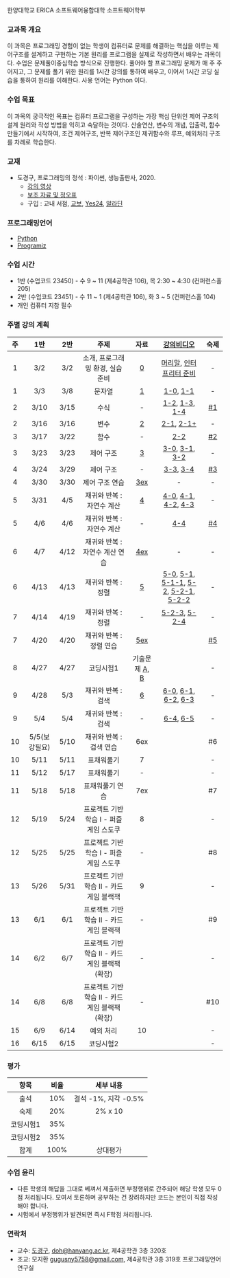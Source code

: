 한양대학교 ERICA 소프트웨어융합대학 소프트웨어학부

### 교과목 개요

이 과목은 프로그래밍 경험이 없는 학생이 컴퓨터로 문제를 해결하는 핵심을 이루는 제어구조를 설계하고 구현하는 기본 원리를 프로그램을 실제로 작성하면서 배우는 과목이다. 수업은 문제풀이중심학습 방식으로 진행한다. 풀어야 할 프로그래밍 문제가 매 주 주어지고, 그 문제를 풀기 위한 원리를 1시간 강의를 통하여 배우고, 이어서 1시간 코딩 실습을 통하여 원리를 이해한다. 사용 언어는 Python 이다.

### 수업 목표
이 과목의 궁극적인 목표는 컴퓨터 프로그램을 구성하는 가장 핵심 단위인 제어 구조의 설계 원리와 작성 방법을 익히고 숙달하는 것이다. 산술연산, 변수의 개념, 입출력, 함수만들기에서 시작하여, 조건 제어구조, 반복 제어구조인 제귀함수와 루프, 예외처리 구조를 차례로 학습한다.

### 교재
- 도경구, 프로그래밍의 정석 : 파이썬, 생능출판사, 2020.
  - [강의 영상](https://youtube.com/playlist?list=PL0UNsS2daHTyoDTctKpITfbW1UtR5ig6L)
  - [보조 자료 및 정오표](https://drive.google.com/drive/folders/1RMa0oL91nP98BOVWfx0tYWFbhhU5VjKy?usp=sharing)
  - 구입 : 교내 서점, [교보](http://www.kyobobook.co.kr/product/detailViewKor.laf?mallGb=KOR&ejkGb=KOR&barcode=9788970504735&orderClick=LA6), [Yes24](http://www.yes24.com/Product/Goods/96546953), [알라딘](https://www.aladin.co.kr/shop/wproduct.aspx?ItemId=259540630)

### 프로그래밍언어
- [Python](https://www.python.org/)
- [Programiz](https://www.programiz.com/python-programming/online-compiler/)

### 수업 시간

- 1반 (수업코드 23450) - 수 9 ~ 11 (제4공학관 106), 목 2:30 ~ 4:30 (컨퍼런스홀 205)
- 2반 (수업코드 23451) - 수 11 ~ 1 (제4공학관 106), 화 3 ~ 5 (컨퍼런스홀 104)
- 개인 컴퓨터 지참 필수

### 주별 강의 계획

| 주 | 1반 | 2반 | 주제 | 자료 | [강의비디오](https://youtube.com/playlist?list=PL0UNsS2daHTyoDTctKpITfbW1UtR5ig6L) | 숙제 |
|:----:|:-----:|:-----:|:-----:|:-----:|:-----:|:-----:|
|  1  | 3/2 | 3/2 | 소개, 프로그래밍 환경, 실습준비 | [0](chapter0.pdf) | [머리말](https://youtu.be/8ymoTOh-S64), [인터프리터 준비](https://youtu.be/kzd5YqgZ7ZI) | - |
|  1  | 3/3 | 3/8 | 문자열 | [1](chapter1.pdf) | [1-0](https://youtu.be/ELYgp3tbbWA), [1-1](https://youtu.be/FqqoJxUfJXU) | - |
|  2  | 3/10 | 3/15 | 수식 | - |  [1-2](https://youtu.be/dB3k-8c9xyw), [1-3](https://youtu.be/G2YRBvgiLQM), [1-4](https://youtu.be/pBUJIPDO9Jc) | [#1](hw1.md) |
|  2  | 3/16 | 3/16 | 변수 | [2](chapter2.pdf) |  [2-1](https://youtu.be/jUf_Whd84Js), [2-1+](https://youtu.be/FucqINsag-w) | - |
|  3  | 3/17 | 3/22 | 함수 | - |  [2-2](https://youtu.be/rhnkRaDvKVI) | [#2](hw2.md) |
|  3  | 3/23 | 3/23 | 제어 구조 | [3](chapter3.pdf) | [3-0](https://youtu.be/Cd2rES5DCPQ), [3-1](https://youtu.be/7p7LDxkmme0), [3-2](https://youtu.be/hS7DEkzY_1Y)  | - |
|  4  | 3/24 | 3/29 | 제어 구조 | - | [3-3](https://youtu.be/XTZ5UFAz_6k), [3-4](https://youtu.be/yqxfcuyxyzE)  | [#3](hw3.md) |
|  4  | 3/30 | 3/30 | 제어 구조 연습 | [3ex](chapter3ex.pdf) | - | - |
|  5  | 3/31 | 4/5 | 재귀와 반복 : 자연수 계산 | [4](chapter4.pdf) | [4-0](https://youtu.be/o27l5UIiMvM), [4-1](https://youtu.be/aiHlnAA-vew), [4-2](https://youtu.be/opFurOKDs6A), [4-3](https://youtu.be/04yeowFdYFQ) | - |
|  5  | 4/6 | 4/6 | 재귀와 반복 : 자연수 계산 | - | [4-4](https://youtu.be/eCSoHZj1LFM)  | [#4](hw4.md) |
|  6  | 4/7 | 4/12 | 재귀와 반복 : 자연수 계산 연습 | [4ex](chapter4ex.pdf) | - | - |
|  6  | 4/13 | 4/13 | 재귀와 반복 : 정렬 | [5](chapter5.pdf) | [5-0](https://youtu.be/7v5i-76wKIg), [5-1](https://youtu.be/wqUpUJFD0Wc), [5-1-1](https://youtu.be/usJIGJHkzzM), [5-2](https://youtu.be/0_1kZmZbFiI), [5-2-1](https://youtu.be/2-xXR7JqLXg), [5-2-2](https://youtu.be/oQxL66H3_G8)  | - |
|  7  | 4/14 | 4/19 | 재귀와 반복 : 정렬 | - | [5-2-3](https://youtu.be/nOaGawvFCqo), [5-2-4](https://youtu.be/j1cl5-JD6KM)  | - |
|  7  | 4/20 | 4/20 | 재귀와 반복 : 정렬 연습 | [5ex](chapter5ex.pdf) |   | [#5](hw5.md) |
|  8  | 4/27 | 4/27 | 코딩시험1 | 기출문제 [A](examA.pdf), [B](examB.pdf) |   | - |
|  9  | 4/28 | 5/3 | 재귀와 반복 : 검색 | [6](chapter6.pdf) | [6-0](https://youtu.be/8jz5LdDtg-k), [6-1](https://youtu.be/j0u3eeyJztE), [6-2](https://youtu.be/ZQVQrgGGQd0), [6-3](https://youtu.be/W1_W2cFT2Zk)  | - |
|  9  | 5/4 | 5/4 | 재귀와 반복 : 검색 | - | [6-4](https://youtu.be/0iSxSOMLmXA), [6-5](https://youtu.be/HeEnjZCvyTQ)  | - |
|  10  | 5/5(보강필요) | 5/10 | 재귀와 반복 : 검색 연습 | 6ex |   | #6 |
|  10 | 5/11 | 5/11 | 표채워풀기 | 7 |   | - |
|  11 | 5/12 | 5/17 | 표채워풀기 | - |   | - |
|  11 | 5/18 | 5/18 | 표채워풀기 연습 | 7ex |   | #7 |
|  12 | 5/19 | 5/24 | 프로젝트 기반 학습 I - 퍼즐게임 스도쿠 | 8 |   | - |
|  12 | 5/25 | 5/25 | 프로젝트 기반 학습 I - 퍼즐게임 스도쿠 | - |   | #8 |
|  13 | 5/26 | 5/31 | 프로젝트 기반 학습 II - 카드게임 블랙잭 | 9 |   | - |
|  13 | 6/1 | 6/1 | 프로젝트 기반 학습 II - 카드게임 블랙잭 | - |   | #9 |
|  14 | 6/2| 6/7 | 프로젝트 기반 학습 II - 카드게임 블랙잭 (확장) | - |   | - |
|  14 | 6/8| 6/8 | 프로젝트 기반 학습 II - 카드게임 블랙잭 (확장) | - |   | #10 |
|  15 | 6/9 | 6/14 | 예외 처리 | 10 |   | - |
|  16 | 6/15 | 6/15 | 코딩시험2 |  |   | - |

### 평가

| 항목 | 비율 | 세부 내용 |
|:---:|:---:|:---:|
| 출석 | 10% | 결석 -1%, 지각 -0.5% |
| 숙제 | 20% | 2% x 10 |
| 코딩시험1 | 35% |  |
| 코딩시험2 | 35% |  |
| 합계 | 100% | 상대평가 | 

### 수업 윤리
- 다른 학생의 해답을 그대로 베껴서 제출하면 부정행위로 간주되어 해당 학생 모두 0점 처리됩니다. 모여서 토론하며 공부하는 건 장려하지만 코드는 본인이 직접 작성해야 합니다.
- 시험에서 부정행위가 발견되면 즉시 F학점 처리됩니다.

### 연락처

-	교수: [도경구](http://doggzone.github.io/home), doh@hanyang.ac.kr, 제4공학관 3층 320호
-	조교: 모지환 gugusny5758@gmail.com, 제4공학관 3층 319호 프로그래밍언어연구실
